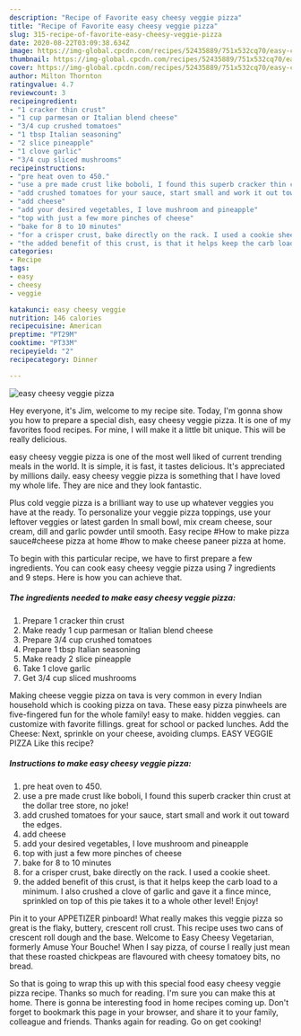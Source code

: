 ```yaml
---
description: "Recipe of Favorite easy cheesy veggie pizza"
title: "Recipe of Favorite easy cheesy veggie pizza"
slug: 315-recipe-of-favorite-easy-cheesy-veggie-pizza
date: 2020-08-22T03:09:38.634Z
image: https://img-global.cpcdn.com/recipes/52435889/751x532cq70/easy-cheesy-veggie-pizza-recipe-main-photo.jpg
thumbnail: https://img-global.cpcdn.com/recipes/52435889/751x532cq70/easy-cheesy-veggie-pizza-recipe-main-photo.jpg
cover: https://img-global.cpcdn.com/recipes/52435889/751x532cq70/easy-cheesy-veggie-pizza-recipe-main-photo.jpg
author: Milton Thornton
ratingvalue: 4.7
reviewcount: 3
recipeingredient:
- "1 cracker thin crust"
- "1 cup parmesan or Italian blend cheese"
- "3/4 cup crushed tomatoes"
- "1 tbsp Italian seasoning"
- "2 slice pineapple"
- "1 clove garlic"
- "3/4 cup sliced mushrooms"
recipeinstructions:
- "pre heat oven to 450."
- "use a pre made crust like boboli, I found this superb cracker thin crust at the dollar tree store, no joke!"
- "add crushed tomatoes for your sauce, start small and work it out toward the edges."
- "add cheese"
- "add your desired vegetables, I love mushroom and pineapple"
- "top with just a few more pinches of cheese"
- "bake for 8 to 10 minutes"
- "for a crisper crust, bake directly on the rack. I used a cookie sheet."
- "the added benefit of this crust, is that it helps keep the carb load to a minimum. I also crushed a clove of garlic and gave it a fince mince, sprinkled on top of this pie takes it to a whole other level! Enjoy!"
categories:
- Recipe
tags:
- easy
- cheesy
- veggie

katakunci: easy cheesy veggie 
nutrition: 146 calories
recipecuisine: American
preptime: "PT29M"
cooktime: "PT33M"
recipeyield: "2"
recipecategory: Dinner

---
```



![easy cheesy veggie pizza](https://img-global.cpcdn.com/recipes/52435889/751x532cq70/easy-cheesy-veggie-pizza-recipe-main-photo.jpg)

Hey everyone, it's Jim, welcome to my recipe site. Today, I'm gonna show you how to prepare a special dish, easy cheesy veggie pizza. It is one of my favorites food recipes. For mine, I will make it a little bit unique. This will be really delicious.

easy cheesy veggie pizza is one of the most well liked of current trending meals in the world. It is simple, it is fast, it tastes delicious. It's appreciated by millions daily. easy cheesy veggie pizza is something that I have loved my whole life. They are nice and they look fantastic.

Plus cold veggie pizza is a brilliant way to use up whatever veggies you have at the ready. To personalize your veggie pizza toppings, use your leftover veggies or latest garden In small bowl, mix cream cheese, sour cream, dill and garlic powder until smooth. Easy recipe #How to make pizza sauce#cheese pizza at home #how to make cheese paneer pizza at home.


To begin with this particular recipe, we have to first prepare a few ingredients. You can cook easy cheesy veggie pizza using 7 ingredients and 9 steps. Here is how you can achieve that.

<!--inarticleads1-->

##### The ingredients needed to make easy cheesy veggie pizza:

1. Prepare 1 cracker thin crust
1. Make ready 1 cup parmesan or Italian blend cheese
1. Prepare 3/4 cup crushed tomatoes
1. Prepare 1 tbsp Italian seasoning
1. Make ready 2 slice pineapple
1. Take 1 clove garlic
1. Get 3/4 cup sliced mushrooms


Making cheese veggie pizza on tava is very common in every Indian household which is cooking pizza on tava. These easy pizza pinwheels are five-fingered fun for the whole family! easy to make. hidden veggies. can customize with favorite fillings. great for school or packed lunches. Add the Cheese: Next, sprinkle on your cheese, avoiding clumps. EASY VEGGIE PIZZA Like this recipe? 

<!--inarticleads2-->

##### Instructions to make easy cheesy veggie pizza:

1. pre heat oven to 450.
1. use a pre made crust like boboli, I found this superb cracker thin crust at the dollar tree store, no joke!
1. add crushed tomatoes for your sauce, start small and work it out toward the edges.
1. add cheese
1. add your desired vegetables, I love mushroom and pineapple
1. top with just a few more pinches of cheese
1. bake for 8 to 10 minutes
1. for a crisper crust, bake directly on the rack. I used a cookie sheet.
1. the added benefit of this crust, is that it helps keep the carb load to a minimum. I also crushed a clove of garlic and gave it a fince mince, sprinkled on top of this pie takes it to a whole other level! Enjoy!


Pin it to your APPETIZER pinboard! What really makes this veggie pizza so great is the flaky, buttery, crescent roll crust. This recipe uses two cans of crescent roll dough and the base. Welcome to Easy Cheesy Vegetarian, formerly Amuse Your Bouche! When I say pizza, of course I really just mean that these roasted chickpeas are flavoured with cheesy tomatoey bits, no bread. 

So that is going to wrap this up with this special food easy cheesy veggie pizza recipe. Thanks so much for reading. I'm sure you can make this at home. There is gonna be interesting food in home recipes coming up. Don't forget to bookmark this page in your browser, and share it to your family, colleague and friends. Thanks again for reading. Go on get cooking!
